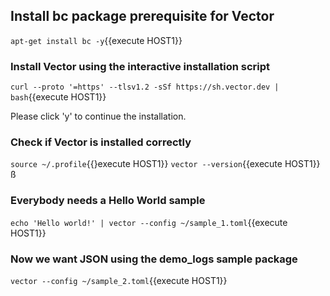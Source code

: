 ## Install bc package prerequisite for Vector
`apt-get install bc -y`{{execute HOST1}}
### Install Vector using the interactive installation script

`curl --proto '=https' --tlsv1.2 -sSf https://sh.vector.dev | bash`{{execute HOST1}}

Please click 'y' to continue the installation.
### Check if Vector is installed correctly

`source ~/.profile`{{}execute HOST1}}
`vector --version`{{execute HOST1}}ß

### Everybody needs a Hello World sample

`echo 'Hello world!' | vector --config ~/sample_1.toml`{{execute HOST1}}
### Now we want JSON using the demo_logs sample package

`vector --config ~/sample_2.toml`{{execute HOST1}}
